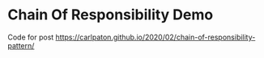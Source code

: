 # Chain Of Responsibility Demo

Code for post https://carlpaton.github.io/2020/02/chain-of-responsibility-pattern/